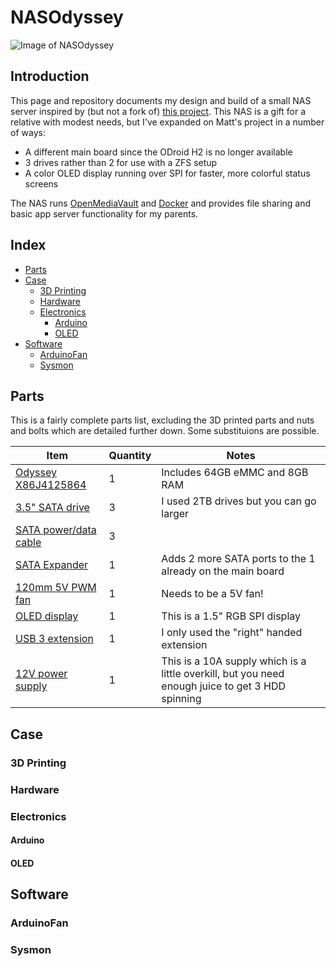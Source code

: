 # NASOdyssey

![Image of NASOdyssey](main.jpg)

## Introduction

This page and repository documents my design and build of a small NAS server inspired by (but not a fork of) [this project](https://github.com/mattlokes/onash2).
This NAS is a gift for a relative with modest needs, but I've expanded on Matt's project in a number of ways:

* A different main board since the ODroid H2 is no longer available
* 3 drives rather than 2 for use with a ZFS setup
* A color OLED display running over SPI for faster, more colorful status screens

The NAS runs [OpenMediaVault](https://www.openmediavault.org/) and [Docker](https://www.docker.com/) and provides file sharing and basic app server functionality
for my parents.

## Index

* [Parts](#Parts)
* [Case](#Case)
  * [3D Printing](#3D-Printing)
  * [Hardware](#Hardware)
  * [Electronics](#Electronics)
    * [Arduino](#Arduino)
    * [OLED](#OLED)
* [Software](#Software)
  * [ArduinoFan](#ArduinoFan)
  * [Sysmon](#Sysmon)

## Parts

This is a fairly complete parts list, excluding the 3D printed parts and nuts and bolts which are detailed further down. Some substituions are possible.

| Item | Quantity | Notes |
| ---- | -------- | ----- |
| [Odyssey X86J4125864](https://www.seeedstudio.com/ODYSSEY-X86J4125864-p-4916.html) | 1 | Includes 64GB eMMC and 8GB RAM |
| [3.5" SATA drive](https://smile.amazon.com/gp/product/B08VH891FS/ref=ppx_yo_dt_b_asin_title_o02_s00?ie=UTF8&psc=1) | 3 | I used 2TB drives but you can go larger |
| [SATA power/data cable](https://www.seeedstudio.com/SATA-26AWG-200mm-p-4680.html) | 3 | |
| [SATA Expander](https://smile.amazon.com/gp/product/B07XYSK3QG/ref=ppx_yo_dt_b_asin_title_o06_s00?ie=UTF8&psc=1) | 1 | Adds 2 more SATA ports to the 1 already on the main board |
| [120mm 5V PWM fan](https://smile.amazon.com/gp/product/B07DXQTCK6/ref=ppx_yo_dt_b_asin_title_o05_s00?ie=UTF8&psc=1) | 1 | Needs to be a 5V fan! |
| [OLED display](https://smile.amazon.com/gp/product/B07DBXMFSN/ref=ppx_yo_dt_b_asin_title_o08_s00?ie=UTF8&psc=1) | 1 | This is a 1.5" RGB SPI display |
| [USB 3 extension](https://smile.amazon.com/gp/product/B08FLB9Q1N/ref=ppx_yo_dt_b_asin_title_o04_s00?ie=UTF8&psc=1) | 1 | I only used the "right" handed extension |
| [12V power supply](https://smile.amazon.com/gp/product/B00Z9X4GLW/ref=ppx_yo_dt_b_asin_title_o06_s00?ie=UTF8&psc=1) | 1 | This is a 10A supply which is a little overkill, but you need enough juice to get 3 HDD spinning |

## Case


### 3D Printing

### Hardware

### Electronics

#### Arduino

#### OLED

## Software

### ArduinoFan

### Sysmon
